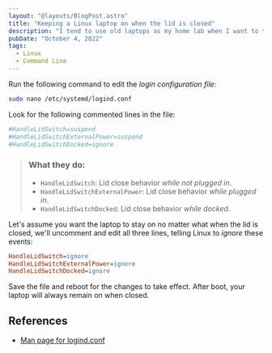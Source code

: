 ```yaml
---
layout: "@layouts/BlogPost.astro"
title: "Keeping a Linux laptop on when the lid is closed"
description: "I tend to use old laptops as my home lab when I want to test anything on Linux, and for the longest time my home server was an old gaming laptop with a broken screen. Laptops barely take up space with the lid closed, and it only takes few quick commands to keep laptops on with the lid closed."
pubDate: "October 4, 2022"
tags:
  - Linux
  - Command Line
---
```


Run the following command to edit the _login configuration file_:

```bash
sudo nano /etc/systemd/logind.conf
```

Look for the following commented lines in the file:

```ini
#HandleLidSwitch=suspend
#HandleLidSwitchExternalPower=suspend
#HandleLidSwitchDocked=ignore
```

> ### What they do:
>
> - `HandleLidSwitch`: Lid close behavior _while not plugged in_.
> - `HandleLidSwitchExternalPower`: Lid close behavior _while plugged in_.
> - `HandleLidSwitchDocked`: Lid close behavior _while docked_.

Let's assume you want the laptop to stay on no matter what when the lid is closed, we'll uncomment and edit all three lines, telling Linux to _ignore_ these events:

```ini
HandleLidSwitch=ignore
HandleLidSwitchExternalPower=ignore
HandleLidSwitchDocked=ignore
```

Save the file and reboot for the changes to take effect. After boot, your laptop will always remain on when closed.

## References

- <a href="https://man7.org/linux/man-pages/man5/logind.conf.5.html" target="_blank">Man page for logind.conf</a>
